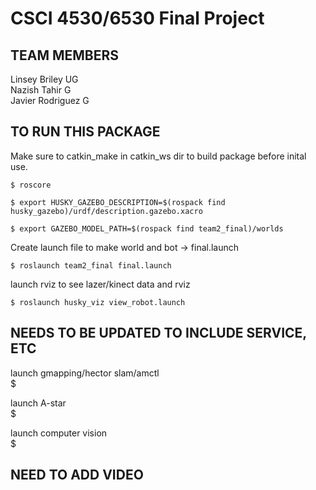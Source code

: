 # CSCI 4530/6530 Final Project

## TEAM MEMBERS
Linsey Briley    UG
<br>
Nazish Tahir     G
<br>
Javier Rodriguez G
<br>


## TO RUN THIS PACKAGE

Make sure to catkin_make in catkin_ws dir to build package before inital use.
```
$ roscore

$ export HUSKY_GAZEBO_DESCRIPTION=$(rospack find husky_gazebo)/urdf/description.gazebo.xacro

$ export GAZEBO_MODEL_PATH=$(rospack find team2_final)/worlds
```

  Create launch file to make world and bot → final.launch
<br>
```
$ roslaunch team2_final final.launch
```

  launch rviz to see lazer/kinect data and rviz
<br>
```
$ roslaunch husky_viz view_robot.launch
```


## NEEDS TO BE UPDATED TO INCLUDE SERVICE, ETC

  launch gmapping/hector slam/amctl
<br>
$

  launch A-star
<br>
$

  launch computer vision
<br>
$



## NEED TO ADD VIDEO
